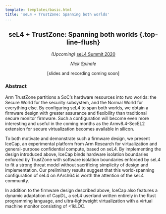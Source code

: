 ```yaml
---
template: templates/basic.html
title: 'seL4 + TrustZone: Spanning both worlds'
...
```


<div style="text-align: center;">

## seL4 + TrustZone: Spanning both worlds {.top-line-flush}

_(Upcoming)_ [seL4 Summit 2020](https://www.sel4-us.org/summit2020/)

_Nick Spinale_

[slides and recording coming soon]

</div>

### Abstract

<!-- _Abstract._ -->

Arm TrustZone partitions a SoC’s hardware resources into two worlds: the
 Secure World for the security subsystem, and the Normal World for
everything else. By configuring seL4 to span both worlds, we obtain a
firmware design with greater assurance and flexibility
than traditional secure monitor firmware. Such a configuration will
become even more interesting and useful in the coming months as the
Armv8.4-SecEL2 extension for secure virtualization becomes available in
silicon.

To both motivate and demonstrate such a firmware design, we present
IceCap, an experimental platform from Arm Research for virtualization
and general-purpose confidential compute, based on seL4. By implementing
 the design introduced above, IceCap binds hardware
isolation boundaries enforced by TrustZone with software isolation
boundaries enforced by seL4 to fit a strong threat model without
sacrificing simplicity of design and implementation. Our preliminary
results suggest that this world-spanning configuration of
seL4 on AArch64 is worth the attention of the seL4 community.

In addition to the firmware design described above, IceCap also features
a dynamic adaptation of CapDL, a seL4 userland written entirely in the
Rust programming language, and ultra-lightweight virtualization with a
virtual machine monitor consisting of <1kLOC.
